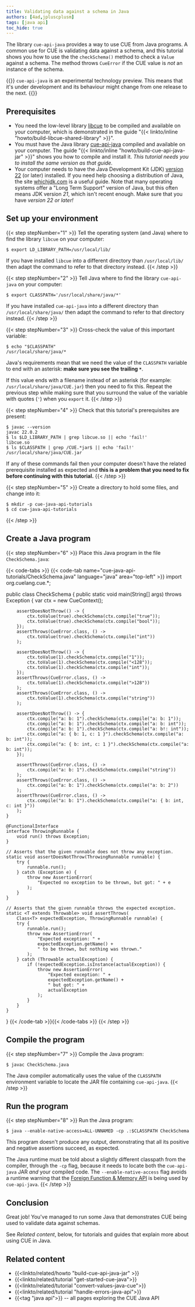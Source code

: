 ```yaml
---
title: Validating data against a schema in Java
authors: [4ad,jpluscplusm]
tags: [java api]
toc_hide: true
---
```


The library `cue-api-java` provides a way to use CUE from Java programs.
A common use for CUE is validating data against a schema, and this tutorial
shows you how to use the the `checkSchema()` method to check a `Value` against
a schema. The method throws `CueError` if the CUE value is *not* an instance of
the schema.

{{<info>}}
`cue-api-java` is an experimental technology preview. This means that it's
under development and its behaviour might change from one release to the next.
{{</info>}}

<!--more-->

## Prerequisites

- You need the low-level library
  [libcue](https://github.com/cue-lang/libcue)
  to be compiled and available on your computer,
  which is demonstrated in the guide
  "{{< linkto/inline "howto/build-libcue-shared-library" >}}".
- You must have the Java library
  [cue-api-java](https://github.com/cue-lang/cue-api-java)
  compiled and available on your computer. The guide
  "{{< linkto/inline "howto/build-cue-api-java-jar" >}}"
  shows you how to compile and install it.
  *This tutorial needs you to install the same version as that guide.*
- Your computer needs to have the Java Development Kit (JDK)
  [version 22](https://openjdk.org/projects/jdk/22/)
  (or later) installed. If you need help choosing a distribution of Java,
  the site [whichjdk.com](https://whichjdk.com) is a useful guide.
  Note that many operating systems offer a "Long Term Support" version of Java,
  but this often means JDK version *21*, which isn't recent enough.
  Make sure that you have *version 22 or later!*

## Set up your environment

{{< step stepNumber="1" >}}
Tell the operating system (and Java) where to find the library `libcue` on your
computer:

```text { title="TERMINAL" type="terminal" codeToCopy="ZXhwb3J0IExEX0xJQlJBUllfUEFUSD0vdXNyL2xvY2FsL2xpYi8=" }
$ export LD_LIBRARY_PATH=/usr/local/lib/
```

If you have installed `libcue` into a different directory than `/usr/local/lib/`
then adapt the command to refer to that directory instead.
{{< /step >}}

{{< step stepNumber="2" >}}
Tell Java where to find the library `cue-api-java` on your computer:

```text { title="TERMINAL" type="terminal" codeToCopy="ZXhwb3J0IENMQVNTUEFUSD0nL3Vzci9sb2NhbC9zaGFyZS9qYXZhLyon" }
$ export CLASSPATH='/usr/local/share/java/*'
```

If you have installed `cue-api-java` into a different directory than
`/usr/local/share/java/` then adapt the command to refer to that directory
instead.
{{< /step >}}

{{< step stepNumber="3" >}}
Cross-check the value of this important variable:

```text { title="TERMINAL" type="terminal" codeToCopy="ZWNobyAiJENMQVNTUEFUSCI=" }
$ echo "$CLASSPATH"
/usr/local/share/java/*
```

Java's requirements mean that we need the value of the `CLASSPATH` variable to
end with an asterisk: **make sure you see the trailing `*`**.

If this value ends with a filename instead of an asterisk (for example:
`/usr/local/share/java/CUE.jar`) then you need to fix this.
Repeat the previous step while making sure that you surround the value of the
variable with quotes (`'`) when you `export` it.
{{< /step >}}

{{< step stepNumber="4" >}}
Check that this tutorial's prerequisites are present:

```text { title="TERMINAL" type="terminal" codeToCopy="amF2YWMgLS12ZXJzaW9uCmxzICRMRF9MSUJSQVJZX1BBVEggfCBncmVwIGxpYmN1ZS5zbyB8fCBlY2hvICdmYWlsIScKbHMgJENMQVNTUEFUSCB8IGdyZXAgL0NVRS4qamFyJCB8fCBlY2hvICdmYWlsISc=" }
$ javac --version
javac 22.0.2
$ ls $LD_LIBRARY_PATH | grep libcue.so || echo 'fail!'
libcue.so
$ ls $CLASSPATH | grep /CUE.*jar$ || echo 'fail!'
/usr/local/share/java/CUE.jar
```

If any of these commands fail then your computer doesn't have the related
prerequisite installed as expected and **this is a problem that you need to fix
before continuing with this tutorial.**
{{< /step >}}

{{< step stepNumber="5" >}}
Create a directory to hold some files, and change into it:

```text { title="TERMINAL" type="terminal" codeToCopy="bWtkaXIgLXAgY3VlLWphdmEtYXBpLXR1dG9yaWFscwpjZCBjdWUtamF2YS1hcGktdHV0b3JpYWxz" }
$ mkdir -p cue-java-api-tutorials
$ cd cue-java-api-tutorials
```
{{< /step >}}

## Create a Java program

{{< step stepNumber="6" >}}
Place this Java program in the file `CheckSchema.java`:

{{< code-tabs >}}
{{< code-tab name="cue-java-api-tutorials/CheckSchema.java" language="java" area="top-left" >}}
import org.cuelang.cue.*;

public class CheckSchema {
    public static void main(String[] args) throws Exception {
        var ctx = new CueContext();

        assertDoesNotThrow(() -> {
            ctx.toValue(true).checkSchema(ctx.compile("true"));
            ctx.toValue(true).checkSchema(ctx.compile("bool"));
        });
        assertThrows(CueError.class, () ->
            ctx.toValue(true).checkSchema(ctx.compile("int"))
        );

        assertDoesNotThrow(() -> {
            ctx.toValue(1).checkSchema(ctx.compile("1"));
            ctx.toValue(1).checkSchema(ctx.compile("<128"));
            ctx.toValue(1).checkSchema(ctx.compile("int"));
        });
        assertThrows(CueError.class, () ->
            ctx.toValue(1).checkSchema(ctx.compile(">128"))
        );
        assertThrows(CueError.class, () ->
            ctx.toValue(1).checkSchema(ctx.compile("string"))
        );

        assertDoesNotThrow(() -> {
            ctx.compile("a: b: 1").checkSchema(ctx.compile("a: b: 1"));
            ctx.compile("a: b: 1").checkSchema(ctx.compile("a: b: int"));
            ctx.compile("a: b: 1").checkSchema(ctx.compile("a: b!: int"));
            ctx.compile("a: { b: 1, c: 1 }").checkSchema(ctx.compile("a: b: int"));
            ctx.compile("a: { b: int, c: 1 }").checkSchema(ctx.compile("a: b: int"));
        });

        assertThrows(CueError.class, () ->
            ctx.compile("a: b: 1").checkSchema(ctx.compile("string"))
        );
        assertThrows(CueError.class, () ->
            ctx.compile("a: b: 1").checkSchema(ctx.compile("a: b: 2"))
        );
        assertThrows(CueError.class, () ->
            ctx.compile("a: b: 1").checkSchema(ctx.compile("a: { b: int, c: int }"))
        );
    }

    @FunctionalInterface
    interface ThrowingRunnable {
        void run() throws Exception;
    }

    // Asserts that the given runnable does not throw any exception.
    static void assertDoesNotThrow(ThrowingRunnable runnable) {
        try {
            runnable.run();
        } catch (Exception e) {
            throw new AssertionError(
                "Expected no exception to be thrown, but got: " + e
            );
        }
    }

    // Asserts that the given runnable throws the expected exception.
    static <T extends Throwable> void assertThrows(
        Class<T> expectedException, ThrowingRunnable runnable) {
        try {
            runnable.run();
            throw new AssertionError(
                "Expected exception: " +
                expectedException.getName() +
                " to be thrown, but nothing was thrown."
            );
        } catch (Throwable actualException) {
            if (!expectedException.isInstance(actualException)) {
                throw new AssertionError(
                    "Expected exception: " +
                    expectedException.getName() +
                    " but got: " +
                    actualException
                );
            }
        }
    }
}
{{< /code-tab >}}{{< /code-tabs >}}
{{< /step >}}

## Compile the program

{{< step stepNumber="7" >}}
Compile the Java program:

```text { title="TERMINAL" type="terminal" codeToCopy="amF2YWMgQ2hlY2tTY2hlbWEuamF2YQ==" }
$ javac CheckSchema.java
```

The Java compiler automatically uses the value of the `CLASSPATH` environment
variable to locate the JAR file containing `cue-api-java`.
{{< /step >}}

## Run the program

{{< step stepNumber="8" >}}
Run the Java program:

```text { title="TERMINAL" type="terminal" codeToCopy="amF2YSAtLWVuYWJsZS1uYXRpdmUtYWNjZXNzPUFMTC1VTk5BTUVEIC1jcCAuOiRDTEFTU1BBVEggQ2hlY2tTY2hlbWE=" }
$ java --enable-native-access=ALL-UNNAMED -cp .:$CLASSPATH CheckSchema
```

This program doesn't produce any output, demonstrating that all its positive
and negative assertions succeed, as expected.

The Java runtime must be told about a slightly different classpath from the
compiler, through the `-cp` flag, because it needs to locate both the
`cue-api-java` JAR *and* your compiled code. The `--enable-native-access` flag
avoids a runtime warning that the
[Foreign Function & Memory API](https://openjdk.org/jeps/454) is being used by
`cue-api-java`.
{{< /step >}}

## Conclusion

Great job! You've managed to run some Java that demonstrates CUE being used to
validate data against schemas.

See *Related content*, below, for tutorials and guides that explain more about
using CUE in Java.

## Related content

- {{<linkto/related/howto "build-cue-api-java-jar" >}}
- {{<linkto/related/tutorial "get-started-cue-java">}}
- {{<linkto/related/tutorial "convert-values-java-cue">}}
- {{<linkto/related/tutorial "handle-errors-java-api">}}
- {{<tag "java api">}} -- all pages exploring the CUE Java API
